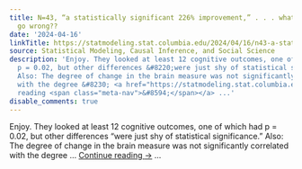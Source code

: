 ```yaml
---
title: N=43, “a statistically significant 226% improvement,” . . . what could possibly
  go wrong??
date: '2024-04-16'
linkTitle: https://statmodeling.stat.columbia.edu/2024/04/16/n43-a-statistically-significant-226-improvement-what-could-possibly-go-wrong/
source: Statistical Modeling, Causal Inference, and Social Science
description: 'Enjoy. They looked at least 12 cognitive outcomes, one of which had
  p = 0.02, but other differences &#8220;were just shy of statistical significance.&#8221;
  Also: The degree of change in the brain measure was not significantly correlated
  with the degree &#8230; <a href="https://statmodeling.stat.columbia.edu/2024/04/16/n43-a-statistically-significant-226-improvement-what-could-possibly-go-wrong/">Continue
  reading <span class="meta-nav">&#8594;</span></a> ...'
disable_comments: true
---
```

Enjoy. They looked at least 12 cognitive outcomes, one of which had p = 0.02, but other differences &#8220;were just shy of statistical significance.&#8221; Also: The degree of change in the brain measure was not significantly correlated with the degree &#8230; <a href="https://statmodeling.stat.columbia.edu/2024/04/16/n43-a-statistically-significant-226-improvement-what-could-possibly-go-wrong/">Continue reading <span class="meta-nav">&#8594;</span></a> ...